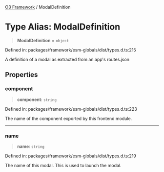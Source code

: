 [O3 Framework](../API.md) / ModalDefinition

# Type Alias: ModalDefinition

> **ModalDefinition** = `object`

Defined in: packages/framework/esm-globals/dist/types.d.ts:215

A definition of a modal as extracted from an app's routes.json

## Properties

### component

> **component**: `string`

Defined in: packages/framework/esm-globals/dist/types.d.ts:223

The name of the component exported by this frontend module.

***

### name

> **name**: `string`

Defined in: packages/framework/esm-globals/dist/types.d.ts:219

The name of this modal. This is used to launch the modal.
